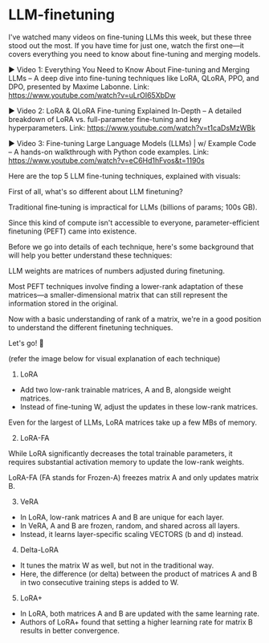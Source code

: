 # LLM-finetuning

I've watched many videos on fine-tuning LLMs this week, but these three stood out the most. If you have time for just one, watch the first one—it covers everything you need to know about fine-tuning and merging models.

► Video 1: Everything You Need to Know About Fine-tuning and Merging LLMs – A deep dive into fine-tuning techniques like LoRA, QLoRA, PPO, and DPO, presented by Maxime Labonne. Link: https://www.youtube.com/watch?v=uLrOI65XbDw

► Video 2: LoRA & QLoRA Fine-tuning Explained In-Depth – A detailed breakdown of LoRA vs. full-parameter fine-tuning and key hyperparameters.
Link: https://www.youtube.com/watch?v=t1caDsMzWBk

► Video 3: Fine-tuning Large Language Models (LLMs) | w/ Example Code – A hands-on walkthrough with Python code examples.
Link: https://www.youtube.com/watch?v=eC6Hd1hFvos&t=1190s


Here are the top 5 LLM fine-tuning techniques, explained with visuals:

First of all, what's so different about LLM finetuning?

Traditional fine‑tuning is impractical for LLMs (billions of params; 100s GB).

Since this kind of compute isn't accessible to everyone, parameter-efficient finetuning (PEFT) came into existence.

Before we go into details of each technique, here's some background that will help you better understand these techniques:

LLM weights are matrices of numbers adjusted during finetuning.

Most PEFT techniques involve finding a lower-rank adaptation of these matrices—a smaller-dimensional matrix that can still represent the information stored in the original.

Now with a basic understanding of rank of a matrix, we're in a good position to understand the different finetuning techniques.

Let's go! 🚀

(refer the image below for visual explanation of each technique)

1) LoRA

- Add two low-rank trainable matrices, A and B, alongside weight matrices.
- Instead of fine-tuning W, adjust the updates in these low-rank matrices.

Even for the largest of LLMs, LoRA matrices take up a few MBs of memory.

2) LoRA-FA

While LoRA significantly decreases the total trainable parameters, it requires substantial activation memory to update the low-rank weights.

LoRA-FA (FA stands for Frozen-A) freezes matrix A and only updates matrix B.

3) VeRA

- In LoRA, low-rank matrices A and B are unique for each layer.
- In VeRA, A and B are frozen, random, and shared across all layers.
- Instead, it learns layer-specific scaling VECTORS (b and d) instead.

4) Delta-LoRA

- It tunes the matrix W as well, but not in the traditional way.
- Here, the difference (or delta) between the product of matrices A and B in two consecutive training steps is added to W.

5) LoRA+

- In LoRA, both matrices A and B are updated with the same learning rate.
- Authors of LoRA+ found that setting a higher learning rate for matrix B results in better convergence.
